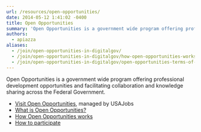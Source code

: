 ```yaml
---
url: /resources/open-opportunities/
date: 2014-05-12 1:41:02 -0400
title: Open Opportunities
summary: 'Open Opportunities is a government wide program offering professional development opportunities and facilitating collaboration and knowledge sharing across the Federal Government.'
authors:
  - apiazza
aliases:
  - /join/open-opportunities-in-digitalgov/
  - /join/open-opportunities-in-digitalgov/how-open-opportunities-works/
  - /join/open-opportunities-in-digitalgov/open-opportunities-terms-of-use/
---
```


<div class="deck">Open Opportunities is a government wide program offering professional development opportunities and facilitating collaboration and knowledge sharing across the Federal Government.</div>

- [Visit Open Opportunities](https://openopps.usajobs.gov/), managed by USAJobs
- [What is Open Opportunities?](https://usajobs.github.io/openopps-help/)
- [How Open Opportunities works](https://usajobs.github.io/openopps-help/opportunity/)
- [How to participate](https://usajobs.github.io/openopps-help/opportunity/participate/)

